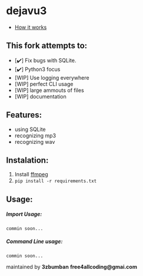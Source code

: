 # dejavu3
* [How it works](http://willdrevo.com/fingerprinting-and-audio-recognition-with-python/)

## This fork attempts to:
* [:heavy_check_mark:] Fix bugs with SQLite.
* [:heavy_check_mark:] Python3 focus
* [WIP] Use logging everywhere
* [WIP] perfect CLI usage
* [WIP] large ammouts of files
* [WIP] documentation

## Features:
- using SQLite
- recognizing mp3
- recognizing wav

## Instalation:
1. Install [ffmpeg]()
2. `pip install -r requirements.txt`
## Usage:

##### Import Usage:
`commin soon...`    <br>
##### Command Line usage:
`commin soon...`    <br>

maintained by **3zbumban** __free4allcoding@gmai.com__